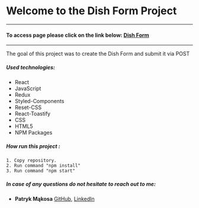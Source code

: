 # Welcome to the Dish Form Project
---

#### To access page please click on the link below: [Dish Form]()

---

The goal of this project was to create the Dish Form and submit it via POST

##### Used technologies:

- React
- JavaScript
- Redux
- Styled-Components
- Reset-CSS
- React-Toastify
- CSS
- HTML5
- NPM Packages

##### How run this project :
    1. Copy repository.
    2. Run command "npm install"
    3. Run command "npm start"

##### In case of any questions do not hesitate to reach out to me:

- **Patryk Mąkosa** [GitHub](https://github.com/Mentos2509), [LinkedIn](https://www.linkedin.com/in/patryk-m%C4%85kosa/)
